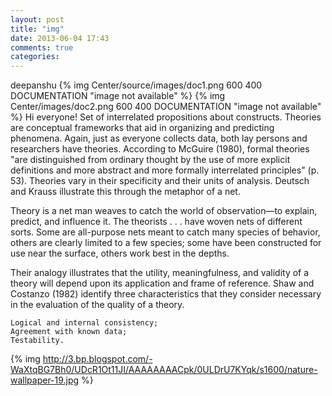 ```yaml
---
layout: post
title: "img"
date: 2013-06-04 17:43
comments: true
categories: 
---
```

deepanshu
{% img Center/source/images/doc1.png 600 400 DOCUMENTATION "image not available" %}
{% img Center/images/doc2.png 600 400 DOCUMENTATION "image not available" %}
Hi everyone! Set of interrelated propositions about constructs. Theories are conceptual frameworks that aid in organizing and predicting phenomena. Again, just as everyone collects data, both lay persons and researchers have theories. According to McGuire (1980), formal theories "are distinguished from ordinary thought by the use of more explicit definitions and more abstract and more formally interrelated principles" (p. 53). Theories vary in their specificity and their units of analysis. Deutsch and Krauss illustrate this through the metaphor of a net.


Theory is a net man weaves to catch the world of observation—to explain, predict, and influence it. The theorists . . . have woven nets of different sorts. Some are all-purpose nets meant to catch many species of behavior, others are clearly limited to a few species; some have been constructed for use near the surface, others work best in the depths. 

Their analogy illustrates that the utility, meaningfulness, and validity of a theory will depend upon its application and frame of reference. Shaw and Costanzo (1982) identify three characteristics that they consider necessary in the evaluation of the quality of a theory.

    Logical and internal consistency;
    Agreement with known data;
    Testability.
{% img http://3.bp.blogspot.com/-WaXtqBG7Bh0/UDcR1Ot11JI/AAAAAAAACpk/0ULDrU7KYqk/s1600/nature-wallpaper-19.jpg %}

